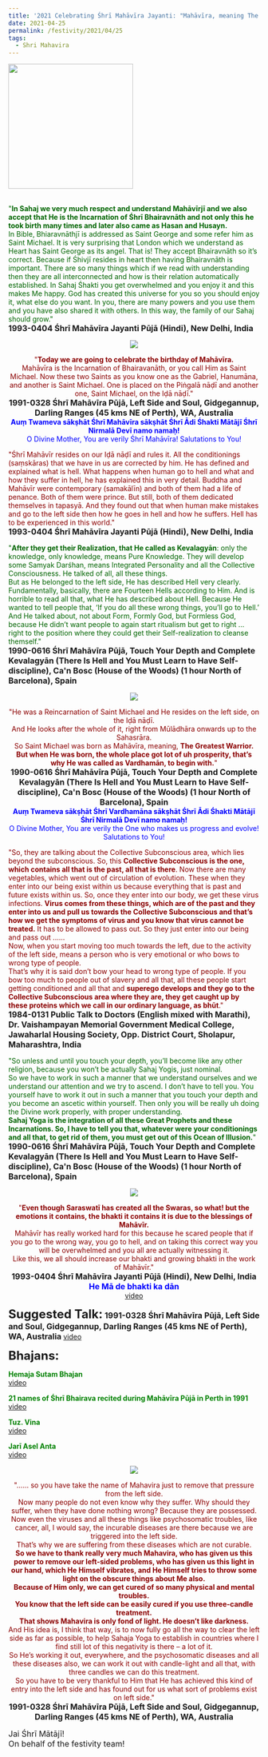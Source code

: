 ```yaml
---
title: '2021 Celebrating Śhrī Mahāvīra Jayanti: "Mahāvīra, meaning The Greatest Warrior." '
date: 2021-04-25
permalink: /festivity/2021/04/25
tags:
  - Shri Mahavira
---
```


<div style="text-align: left"><img src="/images/image1.png" width="250" /></div><br>

<p>
<font color="DarkGreen">"<b>In Sahaj we very much respect and understand Mahāvīrjī and we also accept that He is the Incarnation of Śhrī Bhairavnāth and not only this he took birth many times and later also came as Hasan and Husayn.</b><br>
In Bible, Bhiaravnāthjī is addressed as Saint George and some refer him as Saint Michael. It is very surprising that London which we understand as Heart has Saint George as its angel. That is! They accept Bhairavnāth so it’s correct. Because if Śhivjī resides in heart then having Bhairavnāth is important. There are so many things which if we read with understanding then they are all interconnected and how is their relation automatically established. In Sahaj Śhakti you get overwhelmed and you enjoy it and this makes Me happy. God has created this universe for you so you should enjoy it, what else do you want. In you, there are many powers and you use them and you have also shared it with others. In this way, the family of our Sahaj should grow."</font><br>
<font size="+0"><b>1993-0404 Śhrī Mahāvīra Jayanti Pūjā (Hindi), New Delhi, India</b></font>
</p>

<div style="text-align: center"><img src="/images/image685.png" /></div>

<p style="text-align:center;">
<font color="DarkRed">"<b>Today we are going to celebrate the birthday of Mahāvīra.</b><br>
Mahāvīra is the Incarnation of Bhairavanāth, or you call Him as Saint Michael. Now these two Saints as you know one as the Gabriel, Hanumāna, and another is Saint Michael. One is placed on the Piṅgalā nāḍī and another one, Saint Michael, on the Iḍā nāḍī."</font><br>
<font size="+0"><b>1991-0328 Śhrī Mahāvīra Pūjā, Left Side and Soul, Gidgegannup, Darling Ranges (45 kms NE of Perth), WA, Australia</b></font><br>
<font color="blue"><b>Auṃ Twameva sākṣhāt Śhrī Mahāvīra sākṣhāt Śhrī Ādi Śhakti Mātājī Śhrī Nirmalā Devī namo namaḥ!</b></font><br>
<font color="blue">O Divine Mother, You are verily Śhrī Mahāvīra! Salutations to You! </font>
</p>

<p>
<font color="DarkRed">"Śhrī Mahāvīr resides on our Iḍā nāḍī and rules it. All the conditionings (saṃskāras) that we have in us are corrected by him. He has defined and explained what is hell. What happens when human go to hell and what and how they suffer in hell, he has explained this in very detail. Buddha and Mahāvīr were contemporary (samakālīn) and both of them had a life of penance. Both of them were prince. But still, both of them dedicated themselves in tapasyā. And they found out that when human make mistakes and go to the left side then how he goes in hell and how he suffers. Hell has to be experienced in this world."</font><br>
<font size="+0"><b>1993-0404 Śhrī Mahāvīra Jayanti Pūjā (Hindi), New Delhi, India</b></font>
</p>

<p>
<font color="DarkGreen">"<b>After they get their Realization, that He called as Kevalagyān</b>: only the knowledge, only knowledge, means Pure Knowledge. They will develop some Samyak Darśhan, means Integrated Personality and all the Collective Consciousness. He talked of all, all these things.<br>
But as He belonged to the left side, He has described Hell very clearly. Fundamentally, basically, there are Fourteen Hells according to Him. And is horrible to read all that, what He has described about Hell. Because He wanted to tell people that, ‘If you do all these wrong things, you’ll go to Hell.’ And He talked about, not about Form, Formly God, but Formless God, because He didn’t want people to again start ritualism but get to right ... right to the position where they could get their Self-realization to cleanse themself."</font><br>
<font size="+0"><b>1990-0616 Śhrī Mahāvīra Pūjā, Touch Your Depth and Complete Kevalagyān (There Is Hell and You Must Learn to Have Self-discipline), Ca'n Bosc (House of the Woods) (1 hour North of Barcelona), Spain</b></font>
</p>

<div style="text-align: center"><img src="/images/image686.png" /></div>

<p style="text-align:center;">
<font color="DarkRed">"He was a Reincarnation of Saint Michael and He resides on the left side, on the Iḍā nāḍī.<br>
And He looks after the whole of it, right from Mūlādhāra onwards up to the Sahasrāra.<br> 
So Saint Michael was born as Mahāvīra, meaning, <b>The Greatest Warrior.<br>
But when He was born, the whole place got lot of uh prosperity, that’s why He was called as Vardhamān, to begin with.</b>"</font><br>
<font size="+0"><b>1990-0616 Śhrī Mahāvīra Pūjā, Touch Your Depth and Complete Kevalagyān (There Is Hell and You Must Learn to Have Self-discipline), Ca'n Bosc (House of the Woods) (1 hour North of Barcelona), Spain</b></font><br>
<font color="blue"><b>Auṃ Twameva sākṣhāt Śhrī Vardhamāna sākṣhāt Śhrī Ādi Śhakti Mātājī Śhrī Nirmalā Devī namo namaḥ!</b></font><br>
<font color="blue">O Divine Mother, You are verily the One who makes us progress and evolve! Salutations to You!</font>
</p>

<p>
<font color="DarkRed">"So, they are talking about the Collective Subconscious area, which lies beyond the subconscious. So, this <b>Collective Subconscious is the one, which contains all that is the past, all that is there</b>. Now there are many vegetables, which went out of circulation of evolution. These when they enter into our being exist within us because everything that is past and future exists within us. So, once they enter into our body, we get these virus infections. <b>Virus comes from these things, which are of the past and they enter into us and pull us towards the Collective Subconscious and that’s how we get the symptoms of virus and you know that virus cannot be treated.</b> It has to be allowed to pass out. So they just enter into our being and pass out ......<br>
Now, when you start moving too much towards the left, due to the activity of the left side, means a person who is very emotional or who bows to wrong type of people.<br>
That’s why it is said don’t bow your head to wrong type of people. If you bow too much to people out of slavery and all that, all these people start getting conditioned and all that and <b>superego develops and they go to the Collective Subconscious area where they are, they get caught up by these proteins which we call in our ordinary language, as bhūt</b>."</font><br>
<font size="+0"><b>1984-0131 Public Talk to Doctors (English mixed with Marathi), Dr. Vaishampayan Memorial Government Medical College, Jawaharlal Housing Society, Opp. District Court, Sholapur, Maharashtra, India</b></font>
</p>

<p>
<font color="DarkGreen">"So unless and until you touch your depth, you’ll become like any other religion, because you won’t be actually Sahaj Yogis, just nominal.<br>
So we have to work in such a manner that we understand ourselves and we understand our attention and we try to ascend. I don’t have to tell you. You yourself have to work it out in such a manner that you touch your depth and you become an ascetic within yourself. Then only you will be really uh doing the Divine work properly, with proper understanding.<br>
<b>Sahaj Yoga is the integration of all these Great Prophets and these Incarnations. So, I have to tell you that, whatever were your conditionings and all that, to get rid of them, you must get out of this Ocean of Illusion.</b>"</font><br>
<font size="+0"><b>1990-0616 Śhrī Mahāvīra Pūjā, Touch Your Depth and Complete Kevalagyān (There Is Hell and You Must Learn to Have Self-discipline), Ca'n Bosc (House of the Woods) (1 hour North of Barcelona), Spain</b></font>
</p>

<div style="text-align: center"><img src="/images/image687.png" /></div>

<p style="text-align:center;">
<font color="DarkRed">"<b>Even though Saraswatī has created all the Swaras, so what! but the emotions it contains, the bhakti it contains it is due to the blessings of Mahāvīr.</b><br> 
Mahāvīr has really worked hard for this because he scared people that if you go to the wrong way, you go to hell, and on taking this correct way you will be overwhelmed and you all are actually witnessing it.<br>
 Like this, we all should increase our bhakti and growing bhakti in the work of Mahāvīr."</font><br>
<font size="+0"><b>1993-0404 Śhrī Mahāvīra Jayanti Pūjā (Hindi), New Delhi, India</b></font><br>
<font size="+0"><font color="blue"><b>He Mā de bhakti ka dān</b></font></font><br>
<a href="https://www.youtube.com/watch?v=Et3hIIoXkhw&ab_channel=SahajaYoga">video</a>
</p>

<font size="+2"><b>Suggested Talk:</b></font> 
<font size="+0"><b>1991-0328 Śhrī Mahāvīra Pūjā, Left Side and Soul, Gidgegannup, Darling Ranges (45 kms NE of Perth), WA, Australia</b></font>
<a href="https://www.youtube.com/watch?v=0Xe63y5hiu8&t=1s&ab_channel=TeachingsofH.H.ShriMatajiNirmalaDevi"> video</a><br>

<font size="+2"><b>Bhajans:</b></font>

<p>
<font color="green"><b>Hemaja Sutam Bhajan</b></font><br>
<a href="https://www.youtube.com/watch?v=mGvUq8-ebXo&ab_channel=SahajayogaCulture">video</a>
</p>

<p>
<font color="green"><b>21 names of Śhrī Bhairava recited during Mahāvīra Pūjā in Perth in 1991</b></font><br>
<a href="https://seven-teams.github.io/Videos_Links.html">video</a>
</p>

<p>
<font color="green"><b>Tuz. Vina</b></font><br>
<a href="https://seven-teams.github.io/Videos_Links.html">video</a>
</p>

<p>
<font color="green"><b>Jarī Asel Anta</b></font><br>
<a href="https://www.youtube.com/watch?v=6aHXifIBHPs&ab_channel=SahajaYoga">video</a> 
</p>

<div style="text-align: center"><img src="/images/image688.png" /></div>

<p style="text-align:center;">
<font color="DarkRed">"...... so you have take the name of Mahavira just to remove that pressure from the left side.<br>
Now many people do not even know why they suffer. Why should they suffer, when they have done nothing wrong? Because they are possessed.<br>
Now even the viruses and all these things like psychosomatic troubles, like cancer, all, I would say, the incurable diseases are there because we are triggered into the left side.<br>
That’s why we are suffering from these diseases which are not curable.<br>
<b>So we have to thank really very much Mahavira, who has given us this power to remove our left-sided problems, who has given us this light in our hand, which He Himself vibrates, and He Himself tries to throw some light on the obscure things about Me also.<br>
Because of Him only, we can get cured of so many physical and mental troubles.<br>
You know that the left side can be easily cured if you use three-candle treatment.<br>
That shows Mahavira is only fond of light. He doesn’t like darkness.</b><br>
And His idea is, I think that way, is to now fully go all the way to clear the left side as far as possible, to help Sahaja Yoga to establish in countries where I find still lot of this negativity is there – a lot of it.<br>
So He’s working it out, everywhere, and the psychosomatic diseases and all these diseases also, we can work it out with candle-light and all that, with three candles we can do this treatment.<br>
So you have to be very thankful to Him that He has achieved this kind of entry into the left side and has found out for us what sort of problems exist on left side."</font><br>
<font size="+0"><b>1991-0328 Śhrī Mahāvīra Pūjā, Left Side and Soul, Gidgegannup, Darling Ranges (45 kms NE of Perth), WA, Australia</b></font>
</p>

<p>
<font size="+0">Jai Śhrī Mātājī!<br>
On behalf of the festivity team!</font>
</p>